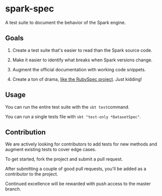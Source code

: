 # spark-spec

A test suite to document the behavior of the Spark engine.

## Goals

1. Create a test suite that's easier to read than the Spark source code.

2. Make it easier to identify what breaks when Spark versions change.

3. Augment the official documentation with working code snippets.

4. Create a ton of drama, [like the RubySpec project](https://news.ycombinator.com/item?id=8821015).  Just kidding!

## Usage

You can run the entire test suite with the `sbt test`command.

You can run a single tests file with `sbt "test-only *DatasetSpec"`.

## Contribution

We are actively looking for contributors to add tests for new methods and augment existing tests to cover edge cases.

To get started, fork the project and submit a pull request.

After submitting a couple of good pull requests, you'll be added as a contributor to the project.

Continued excellence will be rewarded with push access to the master branch.
